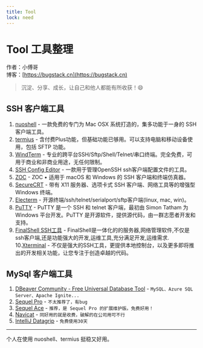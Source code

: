 ```yaml
---
title: Tool
lock: need
---
```


# Tool 工具整理

作者：小傅哥
<br/>博客：[https://bugstack.cn](https://bugstack.cn)

> 沉淀、分享、成长，让自己和他人都能有所收获！😄

## SSH 客户端工具

1. [nuoshell](https://www.nuoshell.com/) - 一款免费的专门为 Mac OSX 系统打造的，集多功能于一身的 SSH 客户端工具。
2. [termius](https://termius.com/) - 含付费Plus功能，但基础功能已够用。可以支持电脑和移动设备使用，包括 SFTP 功能。
3. [WindTerm](https://github.com/kingToolbox/WindTerm) - 专业的跨平台SSH/Sftp/Shell/Telnet/串口终端。完全免费，可用于商业和非商业用途，无任何限制。 
4. [SSH Config Editor](http://hejki.tilda.ws/ssheditor) - 一款用于管理OpenSSH ssh客户端配置文件的工具。
5. [ZOC](https://www.emtec.com/zoc/) - ZOC • 适用于 macOS 和 Windows 的 SSH 客户端和终端仿真器。
6. [SecureCRT](https://mobaxterm.mobatek.net/)  - 带有 X11 服务器、选项卡式 SSH 客户端、网络工具等的增强型 Windows 终端。
7. [Electerm](https://github.com/electerm/electerm) - 开源终端/ssh/telnet/serialport/sftp客户端(linux, mac, win)。
8. [PuTTY](https://www.putty.org/) - PuTTY 是一个 SSH 和 telnet 客户端，最初由 Simon Tatham 为 Windows 平台开发。PuTTY 是开源软件，提供源代码，由一群志愿者开发和支持。
9. [FinalShell SSH工具](http://www.hostbuf.com/t/988.html) - FinalShell是一体化的的服务器,网络管理软件,不仅是ssh客户端,还是功能强大的开发,运维工具,充分满足开发,运维需求.
10.[Xterminal](https://www.terminal.icu/) - 不仅是强大的SSH工具，更提供本地控制台，以及更多即将推出的开发相关功能，让您专注于创造卓越的代码。

## MySql 客户端工具

1. [DBeaver Community - Free Universal Database Tool](https://dbeaver.io/download/) - `MySQL、Azure SQL Server、Apache Ignite...`
2. [Sequel Pro](https://www.sequelpro.com/) - `不太推荐了，有bug`
3. [Sequel Ace](https://apps.apple.com/us/app/sequel-ace/id1518036000?ls=1) - `推荐，是 Sequel Pro 的扩展维护版。免费好用！`
4. [Navicat](https://www.navicat.com.cn/products) - `同好用的就是收费，破解的在公司用可不行`
5. [IntelliJ Datagrip](https://www.jetbrains.com/zh-cn/datagrip/) - `免费使用30天`

---

个人在使用 nuoshell、termius 挺稳又好用。
